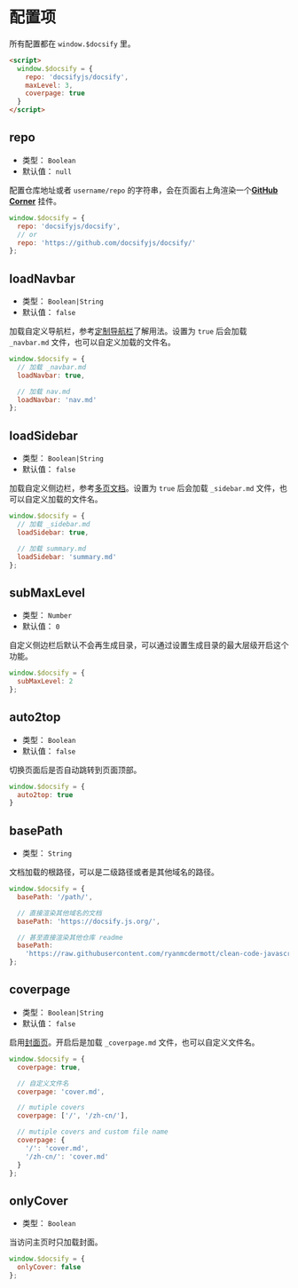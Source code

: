 # 配置项
所有配置都在 `window.$docsify` 里。

```html
<script>
  window.$docsify = {
    repo: 'docsifyjs/docsify',
    maxLevel: 3,
    coverpage: true
  }
</script>
```

## repo
- 类型： `Boolean`
- 默认值： `null`

配置仓库地址或者 `username/repo` 的字符串，会在页面右上角渲染一个[__GitHub Corner__](http://tholman.com/github-corners/) 挂件。

```js
window.$docsify = {
  repo: 'docsifyjs/docsify',
  // or
  repo: 'https://github.com/docsifyjs/docsify/'
};
```


## loadNavbar
- 类型： `Boolean|String`
- 默认值： `false`

加载自定义导航栏，参考[定制导航栏](Intro/navbar#自定义导航栏)了解用法。设置为 `true` 后会加载
`_navbar.md` 文件，也可以自定义加载的文件名。

```js
window.$docsify = {
  // 加载 _navbar.md
  loadNavbar: true,

  // 加载 nav.md
  loadNavbar: 'nav.md'
};
```


## loadSidebar
- 类型： `Boolean|String`
- 默认值： `false`

加载自定义侧边栏，参考[多页文档](Intro/more-pages.md)。设置为 `true`
后会加载 `_sidebar.md` 文件，也可以自定义加载的文件名。

```js
window.$docsify = {
  // 加载 _sidebar.md
  loadSidebar: true,

  // 加载 summary.md
  loadSidebar: 'summary.md'
};
```

## subMaxLevel
- 类型： `Number`
- 默认值： `0`

自定义侧边栏后默认不会再生成目录，可以通过设置生成目录的最大层级开启这个功能。
```js
window.$docsify = {
  subMaxLevel: 2
};
```

## auto2top
- 类型： `Boolean`
- 默认值： `false`
  
切换页面后是否自动跳转到页面顶部。

```js
window.$docsify = {
  auto2top: true
}
```

## basePath
- 类型： `String`

文档加载的根路径，可以是二级路径或者是其他域名的路径。

```js
window.$docsify = {
  basePath: '/path/',

  // 直接渲染其他域名的文档
  basePath: 'https://docsify.js.org/',

  // 甚至直接渲染其他仓库 readme
  basePath:
    'https://raw.githubusercontent.com/ryanmcdermott/clean-code-javascript/master/'
};
```

## coverpage
- 类型： `Boolean|String`
- 默认值： `false`

启用[封面页](Intro/coverpage#封面)。开启后是加载 `_coverpage.md`
文件，也可以自定义文件名。

```js
window.$docsify = {
  coverpage: true,

  // 自定义文件名
  coverpage: 'cover.md',

  // mutiple covers
  coverpage: ['/', '/zh-cn/'],

  // mutiple covers and custom file name
  coverpage: {
    '/': 'cover.md',
    '/zh-cn/': 'cover.md'
  }
};
```

## onlyCover
- 类型： `Boolean`

当访问主页时只加载封面。

```js
window.$docsify = {
  onlyCover: false
};
```
